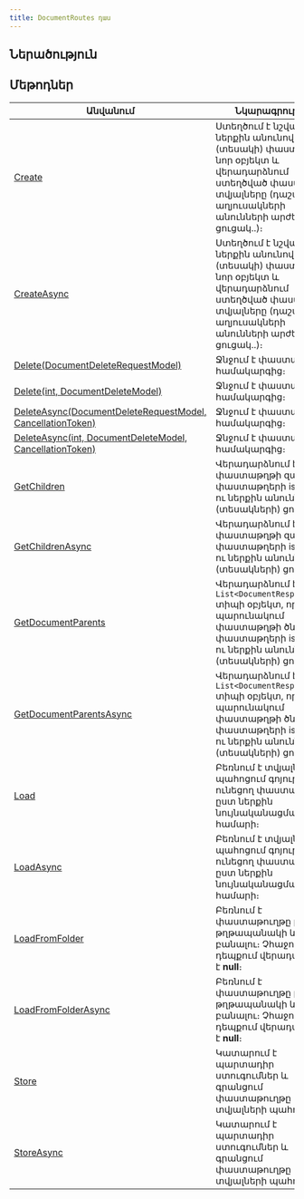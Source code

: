 ```yaml
---
title: DocumentRoutes դաս
---
```


## Ներածություն

## Մեթոդներ

| Անվանում | Նկարագրություն |
|----------|----------------|
| [Create](DocumentRoutes/Create.md) | Ստեղծում է նշված ներքին անունով (տեսակի) փաստաթղթի նոր օբյեկտ և վերադարձնում ստեղծված փաստաթղթի տվյալները (դաշտերի, աղյուսակների անունների  արժեքների ցուցակ..)։ |
| [CreateAsync](DocumentRoutes/CreateAsync.md) | Ստեղծում է նշված ներքին անունով (տեսակի) փաստաթղթի նոր օբյեկտ և վերադարձնում ստեղծված փաստաթղթի տվյալները (դաշտերի, աղյուսակների անունների  արժեքների ցուցակ..)։ |
| [Delete(DocumentDeleteRequestModel)](DocumentRoutes/Delete.md#documentroutesdeletedocumentdeleterequestmodel-մեթոդ) | Ջնջում է փաստաթուղթը համակարգից։ |
| [Delete(int, DocumentDeleteModel)](DocumentRoutes/Delete.md#documentroutesdeleteint-documentdeletemodel-մեթոդ) | Ջնջում է փաստաթուղթը համակարգից։ |
| [DeleteAsync(DocumentDeleteRequestModel, CancellationToken)](DocumentRoutes/DeleteAsync.md#documentroutesdeleteasyncdocumentdeleterequestmodel-cancellationtoken-մեթոդ) | Ջնջում է փաստաթուղթը համակարգից։ |
| [DeleteAsync(int, DocumentDeleteModel, CancellationToken)](DocumentRoutes/DeleteAsync.md#documentroutesdeleteasyncint-documentdeletemodel-cancellationtoken-մեթոդ) | Ջնջում է փաստաթուղթը համակարգից։ |
| [GetChildren](DocumentRoutes/GetChildren.md) | Վերադարձնում է փաստաթղթի զավակ փաստաթղերի isn-ների ու ներքին անունների (տեսակների) ցուցակը: |
| [GetChildrenAsync](DocumentRoutes/GetChildrenAsync.md) | Վերադարձնում է փաստաթղթի զավակ փաստաթղերի isn-ների ու ներքին անունների (տեսակների) ցուցակը: |
| [GetDocumentParents](DocumentRoutes/GetDocumentParents.md) | Վերադարձնում է `List<DocumentResponseInfo>` տիպի օբյեկտ, որը պարունակում փաստաթղթի ծնող փաստաթղերի isn-ների ու ներքին անունների (տեսակների) ցուցակը: |
| [GetDocumentParentsAsync](DocumentRoutes/GetDocumentParentsAsync.md) | Վերադարձնում է `List<DocumentResponseInfo>` տիպի օբյեկտ, որը պարունակում փաստաթղթի ծնող փաստաթղերի isn-ների ու ներքին անունների (տեսակների) ցուցակը: |
| [Load](DocumentRoutes/Load.md) | Բեռնում է տվյալների պահոցում գոյություն ունեցող փաստաթուղթը ըստ ներքին նույնականացման համարի։ |
| [LoadAsync](DocumentRoutes/LoadAsync.md) | Բեռնում է տվյալների պահոցում գոյություն ունեցող փաստաթուղթը ըստ ներքին նույնականացման համարի։ |
| [LoadFromFolder](DocumentRoutes/LoadFromFolder.md) | Բեռնում է փաստաթուղթը ըստ թղթապանակի և բանալու։ Չհաջողվելու դեպքում վերադարձնում է **null**։ |
| [LoadFromFolderAsync](DocumentRoutes/LoadFromFolderAsync.md) | Բեռնում է փաստաթուղթը ըստ թղթապանակի և բանալու։ Չհաջողվելու դեպքում վերադարձնում է **null**։ |
| [Store](DocumentRoutes/Store.md) | Կատարում է պարտադիր ստուգումներ և գրանցում փաստաթուղթը տվյալների պահոցում։ |
| [StoreAsync](DocumentRoutes/StoreAsync.md) | Կատարում է պարտադիր ստուգումներ և գրանցում փաստաթուղթը տվյալների պահոցում։ |
